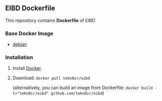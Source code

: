 ## EIBD Dockerfile


This repository contains **Dockerfile** of EIBD

### Base Docker Image

* [debian](https://hub.docker.com/_/debian/)


### Installation

1. Install [Docker](https://www.docker.com/).

2. Download: `docker pull tekn0ir/eibd`

   (alternatively, you can build an image from Dockerfile: `docker build -t="tekn0ir/eibd" github.com/tekn0ir/eibd`)
